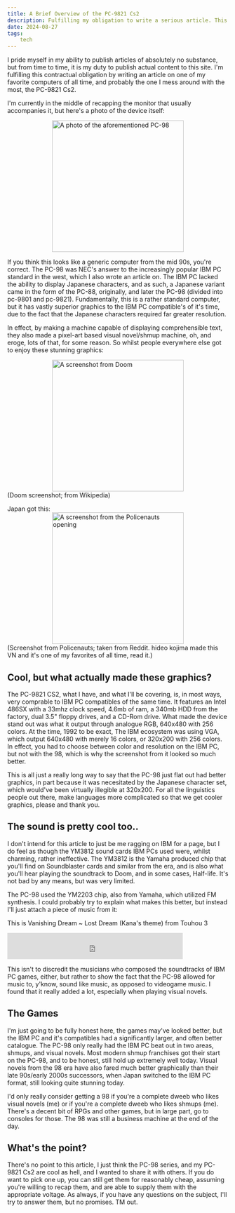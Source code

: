 ```yaml
---
title: A Brief Overview of the PC-9821 Cs2
description: Fulfilling my obligation to write a serious article. This is a semi-informational piece on the PC-98 line of computers.
date: 2024-08-27
tags: 
    tech
---
```


I pride myself in my ability to publish articles of absolutely no substance, but from time to time, it is my duty to publish actual content to this site. I'm fulfilling this contractual obligation by writing an article on one of my favorite computers of all time, and probably the one I mess around with the most, the PC-9821 Cs2.


I'm currently in the middle of recapping the monitor that usually accompanies it, but here's a photo of the device itself:

<img src="/img/pc98.jpg" alt=" A photo of the aforementioned PC-98" height="300px" style="display: block; margin: 0 auto"/> 

If you think this looks like a generic computer from the mid 90s, you're correct. The PC-98 was NEC's answer to the increasingly popular IBM PC standard in the west, which I also wrote an article on. The IBM PC lacked the ability to display Japanese characters, and as such, a Japanese variant came in the form of the PC-88, originally, and later the PC-98 (divided into pc-9801 and pc-9821). Fundamentally, this is a rather standard computer, but it has vastly superior graphics to the IBM PC compatible's of it's time, due to the fact that the Japanese characters required far greater resolution.

In effect, by making a machine capable of displaying comprehensible text, they also made a pixel-art based visual novel/shmup machine, oh, and eroge, lots of that, for some reason. So whilst people everywhere else got to enjoy these stunning graphics: 

<img src="/img/doom1.png" alt=" A screenshot from Doom" height="300px" style="display: block; margin: 0 auto"/> 
(Doom screenshot; from Wikipedia)

Japan got this: 
<img src="/img/policenautsop.png" alt=" A screenshot from the Policenauts opening" height="300px" style="display: block; margin: 0 auto"/> 
(Screenshot from Policenauts; taken from Reddit. hideo kojima made this VN and it's one of my favorites of all time, read it.)

## Cool, but what actually made these graphics?

The PC-9821 CS2, what I have, and what I'll be covering, is, in most ways, very comprable to IBM PC compatibles of the same time. It features an Intel 486SX with a 33mhz clock speed, 4.6mb of ram, a 340mb HDD from the factory, dual 3.5" floppy drives, and a CD-Rom drive. What made the device stand out was what it output through analogue RGB, 640x480 with 256 colors. At the time, 1992 to be exact, The IBM ecosystem was using VGA, which output 640x480 with merely 16 colors, or 320x200 with 256 colors. In effect, you had to choose between color and resolution on the IBM PC, but not with the 98, which is why the screenshot from it looked so much better.

This is all just a really long way to say that the PC-98 just flat out had better graphics, in part because it was necesitated by the Japanese character set, which would've been virtually illegible at 320x200. For all the linguistics people out there, make languages more complicated so that we get cooler graphics, please and thank you.

## The sound is pretty cool too..

I don't intend for this article to just be me ragging on IBM for a page, but I do feel as though the YM3812 sound cards IBM PCs used were, whilst charming, rather ineffective. The YM3812 is the Yamaha produced chip that you'll find on Soundblaster cards and similar from the era, and is also what you'll hear playing the soundtrack to Doom, and in some cases, Half-life. It's not bad by any means, but was very limited. 

The PC-98 used the YM2203 chip, also from Yamaha, which utilized FM synthesis. I could probably try to explain what makes this better, but instead I'll just attach a piece of music from it: 

This is Vanishing Dream ~ Lost Dream (Kana's theme) from Touhou 3

 <iframe
   frameborder="0"
   width="400"
   height="60"
   src="https://drive.google.com/file/d/1yoQwZih2I0OzrxtPJebtDgP0K1VcuEuQ/preview?usp=drivesdk">
</iframe>

This isn't to discredit the musicians who composed the soundtracks of IBM PC games, either, but rather to show the fact that the PC-98 allowed for music to, y'know, sound like music, as opposed to videogame music. I found that it really added a lot, especially when playing visual novels.

## The Games 

I'm just going to be fully honest here, the games may've looked better, but the IBM PC and it's compatibles had a significantly larger, and often better catalogue. The PC-98 only really had the IBM PC beat out in two areas, shmups, and visual novels. Most modern shmup franchises got their start on the PC-98, and to be honest, still hold up extremely well today. Visual novels from the 98 era have also fared much better graphically than their late 90s/early 2000s successors, when Japan switched to the IBM PC format, still looking quite stunning today. 

I'd only really consider getting a 98 if you're a complete dweeb who likes visual novels (me) or if you're a complete dweeb who likes shmups (me). There's a decent bit of RPGs and other games, but in large part, go to consoles for those. The 98 was still a business machine at the end of the day.

## What's the point?

There's no point to this article, I just think the PC-98 series, and my PC-9821 Cs2 are cool as hell, and I wanted to share it with others. If you do want to pick one up, you can still get them for reasonably cheap, assuming you're willing to recap them, and are able to supply them with the appropriate voltage. As always, if you have any questions on the subject, I'll try to answer them, but no promises. TM out.
